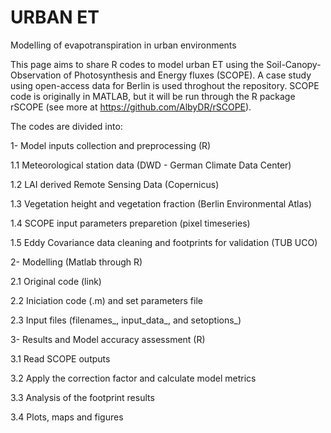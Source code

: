 # URBAN ET
Modelling of evapotranspiration in urban environments

This page aims to share R codes to model urban ET using the Soil-Canopy-Observation of Photosynthesis and Energy fluxes (SCOPE). A case study using open-access data for Berlin is used throghout the repository. SCOPE code is originally in MATLAB, but it will be run through the R package rSCOPE (see more at https://github.com/AlbyDR/rSCOPE).

The codes are divided into:

1- Model inputs collection and preprocessing (R)

   1.1 Meteorological station data (DWD - German Climate Data Center)
   
   1.2 LAI derived Remote Sensing Data (Copernicus)
   
   1.3 Vegetation height and vegetation fraction (Berlin Environmental Atlas)
   
   1.4 SCOPE input parameters preparetion (pixel timeseries)
   
   1.5 Eddy Covariance data cleaning and footprints for validation (TUB UCO)
 
   
   
2- Modelling (Matlab through R)

   2.1 Original code (link)
   
   2.2 Iniciation code (.m) and set parameters file
   
   2.3 Input files (filenames_, input_data_, and setoptions_)
   
   
3- Results and Model accuracy assessment (R)

   3.1 Read SCOPE outputs
   
   3.2 Apply the correction factor and calculate model metrics
   
   3.3 Analysis of the footprint results
   
   3.4 Plots, maps and figures
